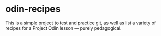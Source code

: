 # odin-recipes

This is a simple project to test and practice git, as well as list a variety of recipes for a Project Odin lesson — purely pedagogical.

